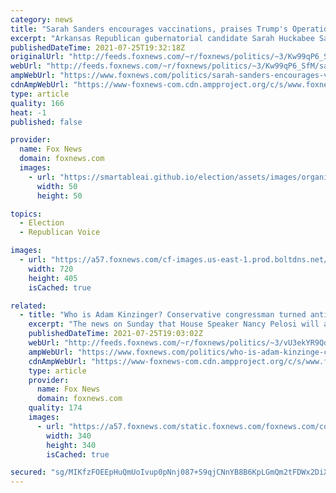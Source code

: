 ```yaml
---
category: news
title: "Sarah Sanders encourages vaccinations, praises Trump's Operation Warp Speed in new op-ed"
excerpt: "Arkansas Republican gubernatorial candidate Sarah Huckabee Sanders on Sunday hailed former President Donald Trump for Operation Warp Speed and gave her own reasons for getting vaccinated against COVID-19 in an effort to reach the conservative holdouts who may remain skeptical."
publishedDateTime: 2021-07-25T19:32:18Z
originalUrl: "http://feeds.foxnews.com/~r/foxnews/politics/~3/Kw99qP6_SfM/sarah-sanders-encourages-vaccinations-praises-trumps-operation-warp-speed-in-new-op-ed"
webUrl: "http://feeds.foxnews.com/~r/foxnews/politics/~3/Kw99qP6_SfM/sarah-sanders-encourages-vaccinations-praises-trumps-operation-warp-speed-in-new-op-ed"
ampWebUrl: "https://www.foxnews.com/politics/sarah-sanders-encourages-vaccinations-praises-trumps-operation-warp-speed-in-new-op-ed.amp"
cdnAmpWebUrl: "https://www-foxnews-com.cdn.ampproject.org/c/s/www.foxnews.com/politics/sarah-sanders-encourages-vaccinations-praises-trumps-operation-warp-speed-in-new-op-ed.amp"
type: article
quality: 166
heat: -1
published: false

provider:
  name: Fox News
  domain: foxnews.com
  images:
    - url: "https://smartableai.github.io/election/assets/images/organizations/foxnews.com-50x50.jpg"
      width: 50
      height: 50

topics:
  - Election
  - Republican Voice

images:
  - url: "https://a57.foxnews.com/cf-images.us-east-1.prod.boltdns.net/v1/static/694940094001/e3101b4e-939c-4748-b0fc-d719b82ad184/cd60b583-8bd4-4c85-8abe-77c4dce68e27/1280x720/match/720/405/image.jpg?ve=1&tl=1"
    width: 720
    height: 405
    isCached: true

related:
  - title: "Who is Adam Kinzinger? Conservative congressman turned anti-Trump leader"
    excerpt: "The news on Sunday that House Speaker Nancy Pelosi will appoint Rep. Adam Kinzinger as the second Republican representative on the special House committee investigating the Jan. 6 insurrection at the U.S. Capitol is once again putting the Illinois congressman in the national spotlight."
    publishedDateTime: 2021-07-25T19:03:02Z
    webUrl: "http://feeds.foxnews.com/~r/foxnews/politics/~3/vU3ekYR9QqI/who-is-adam-kinzinge-conservative-congressman-turned-anti-trump-leader"
    ampWebUrl: "https://www.foxnews.com/politics/who-is-adam-kinzinge-conservative-congressman-turned-anti-trump-leader.amp"
    cdnAmpWebUrl: "https://www-foxnews-com.cdn.ampproject.org/c/s/www.foxnews.com/politics/who-is-adam-kinzinge-conservative-congressman-turned-anti-trump-leader.amp"
    type: article
    provider:
      name: Fox News
      domain: foxnews.com
    quality: 174
    images:
      - url: "https://a57.foxnews.com/static.foxnews.com/foxnews.com/content/uploads/2019/03/340/340/PaulSteinhauser.jpg?ve=1&tl=1"
        width: 340
        height: 340
        isCached: true

secured: "sg/MIKfzFOEEpHuQmUoIvup0pNnj087+S9qjCNnYB8B6KpLGmQm2tFDWx2DiX/sx1a5KI+mc1alsVSabr+DFVabW8TEtMVfnOq6KBCpW0Dwvxkp4FEKYebL55YGg9T0OaY7aFR2MV38hh0cU8omIRcvTGD9XUimSipbPmXMVt1ZY8VXONVIQ//GJsrZ3tnSrcykH0+NKLOe/hZJ8T6MYPmBZDjDwRCEp+hxevfQqJz41Amo/qDjuT8L6RLl2JgSE2sxRw/sT+3wV5fwJZVYHEx1yYhd4VjwUDn6U1yf0gmJZBKy9AUvQby0gzPfWX03rm6yRiVhk/82y1kPx9XRnZuFWRA6wSaXLpMuD8Ge6bVw=;uJfMXk/hxQgTRQfNRqO2wA=="
---
```


